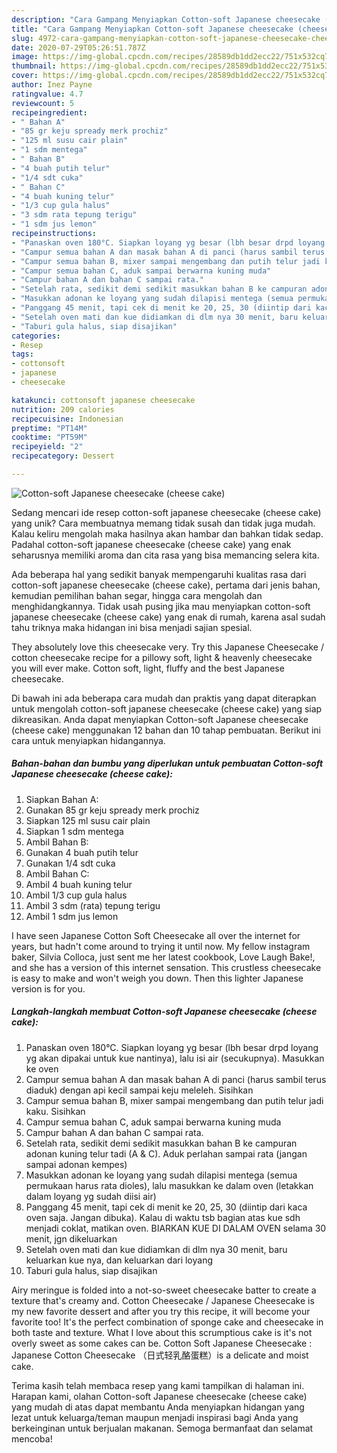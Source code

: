 ```yaml
---
description: "Cara Gampang Menyiapkan Cotton-soft Japanese cheesecake (cheese cake) Anti Gagal"
title: "Cara Gampang Menyiapkan Cotton-soft Japanese cheesecake (cheese cake) Anti Gagal"
slug: 4972-cara-gampang-menyiapkan-cotton-soft-japanese-cheesecake-cheese-cake-anti-gagal
date: 2020-07-29T05:26:51.787Z
image: https://img-global.cpcdn.com/recipes/28589db1dd2ecc22/751x532cq70/cotton-soft-japanese-cheesecake-cheese-cake-foto-resep-utama.jpg
thumbnail: https://img-global.cpcdn.com/recipes/28589db1dd2ecc22/751x532cq70/cotton-soft-japanese-cheesecake-cheese-cake-foto-resep-utama.jpg
cover: https://img-global.cpcdn.com/recipes/28589db1dd2ecc22/751x532cq70/cotton-soft-japanese-cheesecake-cheese-cake-foto-resep-utama.jpg
author: Inez Payne
ratingvalue: 4.7
reviewcount: 5
recipeingredient:
- " Bahan A"
- "85 gr keju spready merk prochiz"
- "125 ml susu cair plain"
- "1 sdm mentega"
- " Bahan B"
- "4 buah putih telur"
- "1/4 sdt cuka"
- " Bahan C"
- "4 buah kuning telur"
- "1/3 cup gula halus"
- "3 sdm rata tepung terigu"
- "1 sdm jus lemon"
recipeinstructions:
- "Panaskan oven 180°C. Siapkan loyang yg besar (lbh besar drpd loyang yg akan dipakai untuk kue nantinya), lalu isi air (secukupnya). Masukkan ke oven"
- "Campur semua bahan A dan masak bahan A di panci (harus sambil terus diaduk) dengan api kecil sampai keju meleleh. Sisihkan"
- "Campur semua bahan B, mixer sampai mengembang dan putih telur jadi kaku. Sisihkan"
- "Campur semua bahan C, aduk sampai berwarna kuning muda"
- "Campur bahan A dan bahan C sampai rata."
- "Setelah rata, sedikit demi sedikit masukkan bahan B ke campuran adonan kuning telur tadi (A &amp; C). Aduk perlahan sampai rata (jangan sampai adonan kempes)"
- "Masukkan adonan ke loyang yang sudah dilapisi mentega (semua permukaan harus rata dioles), lalu masukkan ke dalam oven (letakkan dalam loyang yg sudah diisi air)"
- "Panggang 45 menit, tapi cek di menit ke 20, 25, 30 (diintip dari kaca oven saja. Jangan dibuka). Kalau di waktu tsb bagian atas kue sdh menjadi coklat, matikan oven. BIARKAN KUE DI DALAM OVEN selama 30 menit, jgn dikeluarkan"
- "Setelah oven mati dan kue didiamkan di dlm nya 30 menit, baru keluarkan kue nya, dan keluarkan dari loyang"
- "Taburi gula halus, siap disajikan"
categories:
- Resep
tags:
- cottonsoft
- japanese
- cheesecake

katakunci: cottonsoft japanese cheesecake 
nutrition: 209 calories
recipecuisine: Indonesian
preptime: "PT14M"
cooktime: "PT59M"
recipeyield: "2"
recipecategory: Dessert

---
```



![Cotton-soft Japanese cheesecake (cheese cake)](https://img-global.cpcdn.com/recipes/28589db1dd2ecc22/751x532cq70/cotton-soft-japanese-cheesecake-cheese-cake-foto-resep-utama.jpg)

Sedang mencari ide resep cotton-soft japanese cheesecake (cheese cake) yang unik? Cara membuatnya memang tidak susah dan tidak juga mudah. Kalau keliru mengolah maka hasilnya akan hambar dan bahkan tidak sedap. Padahal cotton-soft japanese cheesecake (cheese cake) yang enak seharusnya memiliki aroma dan cita rasa yang bisa memancing selera kita.

Ada beberapa hal yang sedikit banyak mempengaruhi kualitas rasa dari cotton-soft japanese cheesecake (cheese cake), pertama dari jenis bahan, kemudian pemilihan bahan segar, hingga cara mengolah dan menghidangkannya. Tidak usah pusing jika mau menyiapkan cotton-soft japanese cheesecake (cheese cake) yang enak di rumah, karena asal sudah tahu triknya maka hidangan ini bisa menjadi sajian spesial.

They absolutely love this cheesecake very. Try this Japanese Cheesecake / cotton cheesecake recipe for a pillowy soft, light &amp; heavenly cheesecake you will ever make. Cotton soft, light, fluffy and the best Japanese cheesecake.


Di bawah ini ada beberapa cara mudah dan praktis yang dapat diterapkan untuk mengolah cotton-soft japanese cheesecake (cheese cake) yang siap dikreasikan. Anda dapat menyiapkan Cotton-soft Japanese cheesecake (cheese cake) menggunakan 12 bahan dan 10 tahap pembuatan. Berikut ini cara untuk menyiapkan hidangannya.

<!--inarticleads1-->

##### Bahan-bahan dan bumbu yang diperlukan untuk pembuatan Cotton-soft Japanese cheesecake (cheese cake):

1. Siapkan  Bahan A:
1. Gunakan 85 gr keju spready merk prochiz
1. Siapkan 125 ml susu cair plain
1. Siapkan 1 sdm mentega
1. Ambil  Bahan B:
1. Gunakan 4 buah putih telur
1. Gunakan 1/4 sdt cuka
1. Ambil  Bahan C:
1. Ambil 4 buah kuning telur
1. Ambil 1/3 cup gula halus
1. Ambil 3 sdm (rata) tepung terigu
1. Ambil 1 sdm jus lemon


I have seen Japanese Cotton Soft Cheesecake all over the internet for years, but hadn&#39;t come around to trying it until now. My fellow instagram baker, Silvia Colloca, just sent me her latest cookbook, Love Laugh Bake!, and she has a version of this internet sensation. This crustless cheesecake is easy to make and won&#39;t weigh you down. Then this lighter Japanese version is for you. 

<!--inarticleads2-->

##### Langkah-langkah membuat Cotton-soft Japanese cheesecake (cheese cake):

1. Panaskan oven 180°C. Siapkan loyang yg besar (lbh besar drpd loyang yg akan dipakai untuk kue nantinya), lalu isi air (secukupnya). Masukkan ke oven
1. Campur semua bahan A dan masak bahan A di panci (harus sambil terus diaduk) dengan api kecil sampai keju meleleh. Sisihkan
1. Campur semua bahan B, mixer sampai mengembang dan putih telur jadi kaku. Sisihkan
1. Campur semua bahan C, aduk sampai berwarna kuning muda
1. Campur bahan A dan bahan C sampai rata.
1. Setelah rata, sedikit demi sedikit masukkan bahan B ke campuran adonan kuning telur tadi (A &amp; C). Aduk perlahan sampai rata (jangan sampai adonan kempes)
1. Masukkan adonan ke loyang yang sudah dilapisi mentega (semua permukaan harus rata dioles), lalu masukkan ke dalam oven (letakkan dalam loyang yg sudah diisi air)
1. Panggang 45 menit, tapi cek di menit ke 20, 25, 30 (diintip dari kaca oven saja. Jangan dibuka). Kalau di waktu tsb bagian atas kue sdh menjadi coklat, matikan oven. BIARKAN KUE DI DALAM OVEN selama 30 menit, jgn dikeluarkan
1. Setelah oven mati dan kue didiamkan di dlm nya 30 menit, baru keluarkan kue nya, dan keluarkan dari loyang
1. Taburi gula halus, siap disajikan


Airy meringue is folded into a not-so-sweet cheesecake batter to create a texture that&#39;s creamy and. Cotton Cheesecake / Japanese Cheesecake is my new favorite dessert and after you try this recipe, it will become your favorite too! It&#39;s the perfect combination of sponge cake and cheesecake in both taste and texture. What I love about this scrumptious cake is it&#39;s not overly sweet as some cakes can be. Cotton Soft Japanese Cheesecake : Japanese Cotton Cheesecake （日式轻乳酪蛋糕）is a delicate and moist cake. 

Terima kasih telah membaca resep yang kami tampilkan di halaman ini. Harapan kami, olahan Cotton-soft Japanese cheesecake (cheese cake) yang mudah di atas dapat membantu Anda menyiapkan hidangan yang lezat untuk keluarga/teman maupun menjadi inspirasi bagi Anda yang berkeinginan untuk berjualan makanan. Semoga bermanfaat dan selamat mencoba!
